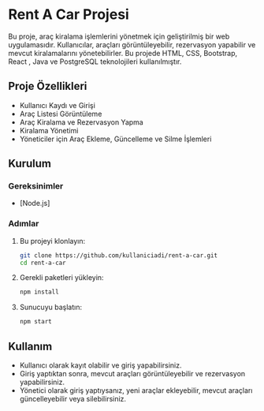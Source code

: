 # Rent A Car Projesi

Bu proje, araç kiralama işlemlerini yönetmek için geliştirilmiş bir web uygulamasıdır. Kullanıcılar, araçları görüntüleyebilir, rezervasyon yapabilir ve mevcut kiralamalarını yönetebilirler.  Bu projede HTML, CSS, Bootstrap, React , Java ve PostgreSQL teknolojileri kullanılmıştır.

## Proje Özellikleri

- Kullanıcı Kaydı ve Girişi
- Araç Listesi Görüntüleme
- Araç Kiralama ve Rezervasyon Yapma
- Kiralama Yönetimi
- Yöneticiler için Araç Ekleme, Güncelleme ve Silme İşlemleri

## Kurulum

### Gereksinimler

- [Node.js]

### Adımlar

1. Bu projeyi klonlayın:
    ```bash
    git clone https://github.com/kullaniciadi/rent-a-car.git
    cd rent-a-car
    ```

2. Gerekli paketleri yükleyin:
    ```bash
    npm install
    ```


3. Sunucuyu başlatın:
    ```bash
    npm start
    ```

## Kullanım

- Kullanıcı olarak kayıt olabilir ve giriş yapabilirsiniz.
- Giriş yaptıktan sonra, mevcut araçları görüntüleyebilir ve rezervasyon yapabilirsiniz.
- Yönetici olarak giriş yaptıysanız, yeni araçlar ekleyebilir, mevcut araçları güncelleyebilir veya silebilirsiniz.


